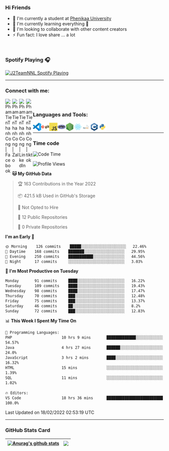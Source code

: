 ### Hi Friends

- 🔭 I'm currently a student at [Phenikaa University]
- 🌱 I'm currently learning everything 🤣
- 👯 I'm looking to collaborate with other content creators
- ⚡ Fun fact: I love share ... a lot

<br />

### Spotify Playing 🎧
[<img src="https://spotify-playing-git-master.j2teamnnl.vercel.app/api/spotify-playing" alt="J2TeamNNL Spotify Playing" width="350" />](https://open.spotify.com/user/31bvg3wront7ddphslihvvtofufa)

<!-- [<img src="https://becongspotify-git-master.phamtienthanhcong.vercel.app/api/spotify-playing" alt="Spotify Now Playing" width="350" />] -->

---


### Connect with me:
[<img align="left" alt="PhamTienThanhCong | Facebook" width="22px" src="https://upload.wikimedia.org/wikipedia/commons/thumb/1/16/Facebook-icon-1.png/640px-Facebook-icon-1.png" />][facebook]
[<img align="left" alt="PhamTienThanhCong | Zalo" width="22px" src="https://www.anphatpc.com.vn/template/anphat_2020v2/images/icon-zalo.jpg" />][zalo]
[<img align="left" alt="PhamTienThanhCong | LinkedIn" width="22px" src="https://cdn3.iconfinder.com/data/icons/inficons/512/linkedin.png" />][linkedin]
[<img align="left" alt="PhamTienThanhCong | tiktok" width="22px" src="https://cdn.worldvectorlogo.com/logos/tiktok-logo.svg" />][tiktok]

<br />

### Languages and Tools:

<img align="left" alt="Visual Studio Code" width="26px" src="https://raw.githubusercontent.com/github/explore/80688e429a7d4ef2fca1e82350fe8e3517d3494d/topics/visual-studio-code/visual-studio-code.png" />
<img align="left" alt="git" width="26px" src="https://raw.githubusercontent.com/github/explore/80688e429a7d4ef2fca1e82350fe8e3517d3494d/topics/git/git.png" hrep/>

[<img align="left" alt="JavaScript" width="26px" src="https://raw.githubusercontent.com/github/explore/80688e429a7d4ef2fca1e82350fe8e3517d3494d/topics/javascript/javascript.png" />][min project]
[<img align="left" alt="php" width="26px" src="https://raw.githubusercontent.com/github/explore/80688e429a7d4ef2fca1e82350fe8e3517d3494d/topics/php/php.png" />][web]
[<img align="left" alt="nodejs" width="26px" src="https://raw.githubusercontent.com/github/explore/80688e429a7d4ef2fca1e82350fe8e3517d3494d/topics/nodejs/nodejs.png" />][web]
[<img align="left" alt="react" width="26px" src="https://raw.githubusercontent.com/github/explore/80688e429a7d4ef2fca1e82350fe8e3517d3494d/topics/react/react.png" />][web]

<img align="left" alt="mysql" width="26px" src="https://raw.githubusercontent.com/github/explore/80688e429a7d4ef2fca1e82350fe8e3517d3494d/topics/mysql/mysql.png" />

[<img align="left" alt="cpp c" width="26px" src="https://raw.githubusercontent.com/github/explore/80688e429a7d4ef2fca1e82350fe8e3517d3494d/topics/cpp/cpp.png" />][c and cpp]
[<img align="left" alt="python" width="26px" src="https://raw.githubusercontent.com/github/explore/80688e429a7d4ef2fca1e82350fe8e3517d3494d/topics/python/python.png" />][python]

<br />

---

### Time code

<!--START_SECTION:waka-->
![Code Time](http://img.shields.io/badge/Code%20Time-118%20hrs%2051%20mins-blue)

![Profile Views](http://img.shields.io/badge/Profile%20Views-65-blue)

**🐱 My GitHub Data** 

> 🏆 163 Contributions in the Year 2022
 > 
> 📦 421.5 kB Used in GitHub's Storage 
 > 
> 🚫 Not Opted to Hire
 > 
> 📜 12 Public Repositories 
 > 
> 🔑 0 Private Repositories  
 > 
**I'm an Early 🐤** 

```text
🌞 Morning    126 commits    █████░░░░░░░░░░░░░░░░░░░░   22.46% 
🌆 Daytime    168 commits    ███████░░░░░░░░░░░░░░░░░░   29.95% 
🌃 Evening    250 commits    ███████████░░░░░░░░░░░░░░   44.56% 
🌙 Night      17 commits     ░░░░░░░░░░░░░░░░░░░░░░░░░   3.03%

```
📅 **I'm Most Productive on Tuesday** 

```text
Monday       91 commits     ████░░░░░░░░░░░░░░░░░░░░░   16.22% 
Tuesday      109 commits    ████░░░░░░░░░░░░░░░░░░░░░   19.43% 
Wednesday    98 commits     ████░░░░░░░░░░░░░░░░░░░░░   17.47% 
Thursday     70 commits     ███░░░░░░░░░░░░░░░░░░░░░░   12.48% 
Friday       75 commits     ███░░░░░░░░░░░░░░░░░░░░░░   13.37% 
Saturday     46 commits     ██░░░░░░░░░░░░░░░░░░░░░░░   8.2% 
Sunday       72 commits     ███░░░░░░░░░░░░░░░░░░░░░░   12.83%

```


📊 **This Week I Spent My Time On** 

```text
💬 Programming Languages: 
PHP                      10 hrs 9 mins       █████████████░░░░░░░░░░░░   54.57% 
Java                     4 hrs 27 mins       ██████░░░░░░░░░░░░░░░░░░░   24.0% 
JavaScript               3 hrs 2 mins        ████░░░░░░░░░░░░░░░░░░░░░   16.32% 
HTML                     15 mins             ░░░░░░░░░░░░░░░░░░░░░░░░░   1.39% 
SQL                      11 mins             ░░░░░░░░░░░░░░░░░░░░░░░░░   1.02%

🔥 Editors: 
VS Code                  18 hrs 36 mins      █████████████████████████   100.0%

```


 Last Updated on 18/02/2022 02:53:19 UTC
<!--END_SECTION:waka-->

---

### GitHub Stats Card

| <a href="https://github.com/phamtienthanhcong"><img align="center" src="https://github-readme-stats.vercel.app/api?username=PhamTienThanhCong&show_icons=true&include_all_commits=true&theme=buefy&hide_border=true&theme=ocean_dark" alt="Anurag's github stats" /></a> | <a href="https://github.com/phamtienthanhcong"><img align="center" src="https://github-readme-stats.vercel.app/api/top-langs/?username=PhamTienThanhCong&layout=compact&theme=buefy&hide_border=true&theme=ocean_dark" /></a> |
| ------------- | ------------- |

[Phenikaa University]: https://phenikaa-uni.edu.vn/vi
[facebook]: https://www.facebook.com/phamtienthanhcong
[linkedin]: https://linkedin.com/in/phamtienthanhcong
[zalo]: https://zalo.me/0396396332
[tiktok]: https://www.tiktok.com/@phamtienthanhcong
[web]: https://github.com/PhamTienThanhCong/web_dev
[min project]: https://github.com/PhamTienThanhCong/Project-Of-Web
[c and cpp]: https://github.com/PhamTienThanhCong/Code_C_and_Cpro
[python]: https://github.com/PhamTienThanhCong/Python_beginer
